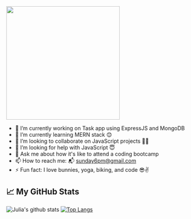 <img src="https://raw.githubusercontent.com/chandrikadeb7/chandrikadeb7/master/readme.gif" width="300px">

- 🔭 I’m currently working on Task app using ExpressJS and MongoDB
- 🌱 I’m currently learning MERN stack 😊
- 👯 I’m looking to collaborate on JavaScript projects 👯‍♀️
- 🤔 I’m looking for help with JavaScript 😇
- 💬 Ask me about how it's like to attend a coding bootcamp
- 📫 How to reach me: 📬 sunday6pm@gmail.com
- ⚡ Fun fact: I love bunnies, yoga, biking, and code 😎✌️

## 📈 My GitHub Stats

![Julia's github stats](https://github-readme-stats.vercel.app/api?username=JuliaTe&count_private=true&show_icons=true&theme=radical)
[![Top Langs](https://github-readme-stats.vercel.app/api/top-langs/?username=JuliaTe)](https://github.com/JuliaTe/github-readme-stats)
